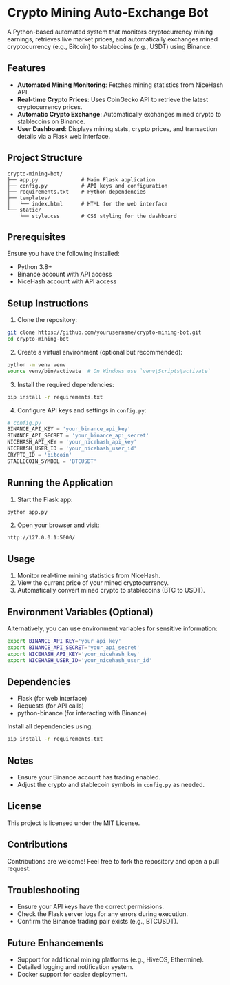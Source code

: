 # Crypto Mining Auto-Exchange Bot

A Python-based automated system that monitors cryptocurrency mining earnings, retrieves live market prices, and automatically exchanges mined cryptocurrency (e.g., Bitcoin) to stablecoins (e.g., USDT) using Binance.

## Features

- **Automated Mining Monitoring**: Fetches mining statistics from NiceHash API.
- **Real-time Crypto Prices**: Uses CoinGecko API to retrieve the latest cryptocurrency prices.
- **Automatic Crypto Exchange**: Automatically exchanges mined crypto to stablecoins on Binance.
- **User Dashboard**: Displays mining stats, crypto prices, and transaction details via a Flask web interface.

## Project Structure

```
crypto-mining-bot/
├── app.py              # Main Flask application
├── config.py           # API keys and configuration
├── requirements.txt    # Python dependencies
├── templates/
│   └── index.html      # HTML for the web interface
└── static/
    └── style.css       # CSS styling for the dashboard
```

## Prerequisites

Ensure you have the following installed:

- Python 3.8+
- Binance account with API access
- NiceHash account with API access

## Setup Instructions

1. Clone the repository:

```bash
git clone https://github.com/yourusername/crypto-mining-bot.git
cd crypto-mining-bot
```

2. Create a virtual environment (optional but recommended):

```bash
python -m venv venv
source venv/bin/activate  # On Windows use `venv\Scripts\activate`
```

3. Install the required dependencies:

```bash
pip install -r requirements.txt
```

4. Configure API keys and settings in `config.py`:

```python
# config.py
BINANCE_API_KEY = 'your_binance_api_key'
BINANCE_API_SECRET = 'your_binance_api_secret'
NICEHASH_API_KEY = 'your_nicehash_api_key'
NICEHASH_USER_ID = 'your_nicehash_user_id'
CRYPTO_ID = 'bitcoin'
STABLECOIN_SYMBOL = 'BTCUSDT'
```

## Running the Application

1. Start the Flask app:

```bash
python app.py
```

2. Open your browser and visit:

```
http://127.0.0.1:5000/
```

## Usage

1. Monitor real-time mining statistics from NiceHash.
2. View the current price of your mined cryptocurrency.
3. Automatically convert mined crypto to stablecoins (BTC to USDT).

## Environment Variables (Optional)

Alternatively, you can use environment variables for sensitive information:

```bash
export BINANCE_API_KEY='your_api_key'
export BINANCE_API_SECRET='your_api_secret'
export NICEHASH_API_KEY='your_nicehash_key'
export NICEHASH_USER_ID='your_nicehash_user_id'
```

## Dependencies

- Flask (for web interface)
- Requests (for API calls)
- python-binance (for interacting with Binance)

Install all dependencies using:

```bash
pip install -r requirements.txt
```

## Notes

- Ensure your Binance account has trading enabled.
- Adjust the crypto and stablecoin symbols in `config.py` as needed.

## License

This project is licensed under the MIT License.

## Contributions

Contributions are welcome! Feel free to fork the repository and open a pull request.

## Troubleshooting

- Ensure your API keys have the correct permissions.
- Check the Flask server logs for any errors during execution.
- Confirm the Binance trading pair exists (e.g., BTCUSDT).

## Future Enhancements

- Support for additional mining platforms (e.g., HiveOS, Ethermine).
- Detailed logging and notification system.
- Docker support for easier deployment.

